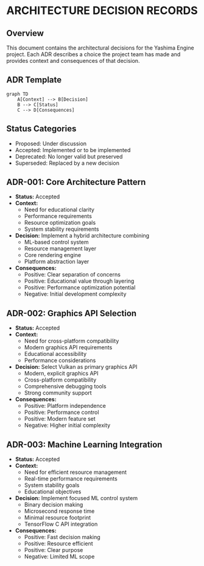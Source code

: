 # ARCHITECTURE DECISION RECORDS
## Overview
This document contains the architectural decisions for the Yashima Engine project. Each ADR describes a choice the project team has made and provides context and consequences of that decision.

## ADR Template
```mermaid
graph TD
    A[Context] --> B[Decision]
    B --> C[Status]
    C --> D[Consequences]
```

## Status Categories
- Proposed: Under discussion
- Accepted: Implemented or to be implemented
- Deprecated: No longer valid but preserved
- Superseded: Replaced by a new decision

## ADR-001: Core Architecture Pattern
- **Status:** Accepted
- **Context:**
    - Need for educational clarity
    - Performance requirements
    - Resource optimization goals
    - System stability requirements
- **Decision:** Implement a hybrid architecture combining
    - ML-based control system
    - Resource management layer
    - Core rendering engine
    - Platform abstraction layer
- **Consequences:**
  - Positive: Clear separation of concerns
  - Positive: Educational value through layering
  - Positive: Performance optimization potential
  - Negative: Initial development complexity

## ADR-002: Graphics API Selection
- **Status:** Accepted
- **Context:**
    - Need for cross-platform compatibility
    - Modern graphics API requirements
    - Educational accessibility
    - Performance considerations
- **Decision:** Select Vulkan as primary graphics API
    - Modern, explicit graphics API
    - Cross-platform compatibility
    - Comprehensive debugging tools
    - Strong community support
- **Consequences:**
    - Positive: Platform independence
    - Positive: Performance control
    - Positive: Modern feature set
    - Negative: Higher initial complexity

## ADR-003: Machine Learning Integration
- **Status:** Accepted
- **Context:**
    - Need for efficient resource management
    - Real-time performance requirements
    - System stability goals
    - Educational objectives
- **Decision:** Implement focused ML control system
    - Binary decision making
    - Microsecond response time
    - Minimal resource footprint
    - TensorFlow C API integration
- **Consequences:**
    - Positive: Fast decision making
    - Positive: Resource efficient
    - Positive: Clear purpose
    - Negative: Limited ML scope